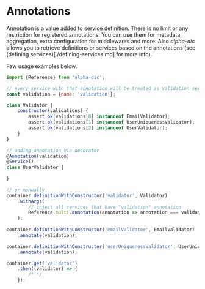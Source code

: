 # Annotations
Annotation is a value added to service definition. There is no limit or any restriction for registered annotations.
You can use them for metadata, aggregation, extra configuration for middlewares and more.
Also _alpha-dic_ allows you to retrieve definitions or services based on the annotations (see (defining services)[./defining-services.md] for more info).

Few usage examples below.
```javascript
import {Reference} from 'alpha-dic';

// every service with that annotation will be treated as validation service
const validation = {name: 'validation'};

class Validator {
    constructor(validations) {
        assert.ok(validations[0] instanceof EmailValidator);
        assert.ok(validations[1] instanceof UserUniquenessValidator);
        assert.ok(validations[2] instanceof UserValidator);
    }
}

// adding annotation via decorator
@Annotation(validation)
@Service()
class UserValidator {
    
}

// or manually
container.definitionWithConstructor('validator', Validator)
    .withArgs(
        // inject all services that have "validation" annotation
        Reference.multi.annotation(annotation => annotation === validation)
    );
   
container.definitionWithConstructor('emailValidator', EmailValidator)
    .annotate(validation);

container.definitionWithConstructor('userUniquenessValidator', UserUniquenessValidator)
    .annotate(validation);

container.get('validator')
    .then((validator) => {
        /* */
    });
```